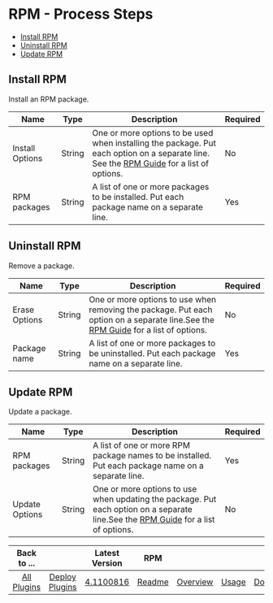 
# RPM - Process Steps

* [Install RPM](#install_rpm)
* [Uninstall RPM](#uninstall_rpm)
* [Update RPM](#update_rpm)


## Install RPM

Install an RPM package.


| Name | Type | Description                                                                                                          | Required |
| ---- | ---- | -------------------------------------------------------------------------------------------------------------------- | -------- |
| Install Options | String | One or more options to be used when installing the package. Put each option on a separate line. See the [RPM Guide](http://rpm5.org/docs/rpm-guide.html) for a list of options. | No |
| RPM packages | String | A list of one or more packages to be installed. Put each package name on a separate line. | Yes |

## Uninstall RPM

Remove a package.


| Name | Type | Description                                                                                                          | Required |
| ---- | ---- | -------------------------------------------------------------------------------------------------------------------- | -------- |
| Erase Options | String | One or more options to use when removing the package. Put each option on a separate line.See the [RPM Guide](http://rpm5.org/docs/rpm-guide.html) for a list of options. | No |
| Package name | String | A list of one or more packages to be uninstalled. Put each package name on a separate line. | Yes |

## Update RPM

Update a package.


| Name | Type | Description                                                                                                          | Required |
| ---- | ---- | -------------------------------------------------------------------------------------------------------------------- | -------- |
| RPM packages | String | A list of one or more RPM package names to be installed. Put each package name on a separate line. | Yes |
| Update Options | String | One or more options to use when updating the package. Put each option on a separate line.See the [RPM Guide](http://rpm5.org/docs/rpm-guide.html) for a list of options. | No |



|Back to ...||Latest Version|RPM ||||
| :---: | :---: | :---: | :---: | :---: | :---: | :---: |
|[All Plugins](../../index.md)|[Deploy Plugins](../README.md)|[4.1100816](https://raw.githubusercontent.com/UrbanCode/IBM-UCD-PLUGINS/main/files/RPM/RPM-4.1100816.zip)|[Readme](README.md)|[Overview](overview.md)|[Usage](usage.md)|[Downloads](downloads.md)|

